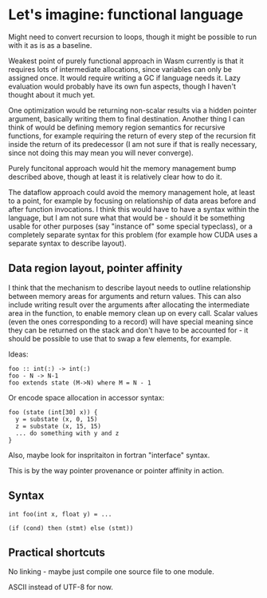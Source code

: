 # Let's imagine: functional language

Might need to convert recursion to loops, though it might be possible to run
with it as is as a baseline.

Weakest point of purely functional approach in Wasm currently is that it
requires lots of intermediate allocations, since variables can only be assigned
once. It would require writing a GC if language needs it. Lazy evaluation would
probably have its own fun aspects, though I haven't thought about it much yet.

One optimization would be returning non-scalar results via a hidden pointer
argument, basically writing them to final destination. Another thing I can
think of would be defining memory region semantics for recursive functions, for
example requiring the return of every step of the recursion fit inside the
return of its predecessor (I am not sure if that is really necessary, since not
doing this may mean you will never converge).

Purely funcitonal approach would hit the memory management bump described
above, though at least it is relatively clear how to do it.

The dataflow approach could avoid the memory management hole, at least to a
point, for example by focusing on relationship of data areas before and after
function invocations. I think this would have to have a syntax within the
language, but I am not sure what that would be - should it be something usable
for other purposes (say "instance of" some special typeclass), or a completely
separate syntax for this problem (for example how CUDA uses a separate syntax
to describe layout).

## Data region layout, pointer affinity

I think that the mechanism to describe layout needs to outline relationship
between memory areas for arguments and return values. This can also include
writing result over the arguments after allocating the intermediate area in the
function, to enable memory clean up on every call. Scalar values (even the ones
corresponding to a record) will have special meaning since they can be returned
on the stack and don't have to be accounted for - it should be possible to use
that to swap a few elements, for example.

Ideas:

```
foo :: int(:) -> int(:)
foo - N -> N-1
foo extends state (M->N) where M = N - 1
```

Or encode space allocation in accessor syntax:

```
foo (state (int[30] x)) {
  y = substate (x, 0, 15)
  z = substate (x, 15, 15)
  ... do something with y and z
}
```

Also, maybe look for inspritaiton in fortran "interface" syntax.

This is by the way pointer provenance or pointer affinity in action.

## Syntax

```
int foo(int x, float y) = ...

(if (cond) then (stmt) else (stmt))

```

## Practical shortcuts

No linking - maybe just compile one source file to one module.

ASCII instead of UTF-8 for now.

